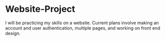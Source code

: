 # Website-Project
I will be practicing my skills on a website. Current plans involve making an account and user authentication, multiple pages, and working on front end design.
